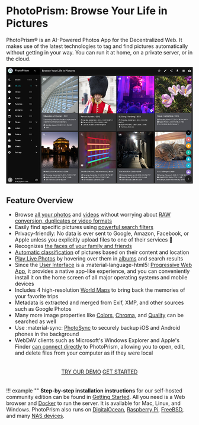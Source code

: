# PhotoPrism: Browse Your Life in Pictures

PhotoPrism® is an AI-Powered Photos App for the Decentralized Web. It makes use of the latest technologies to tag and find pictures automatically without getting in your way. You can run it at home, on a private server, or in the cloud.

![Screenshot](img/preview.jpg)

## Feature Overview ##

* Browse [all your photos](https://docs.photoprism.app/user-guide/organize/browse/) and [videos](https://try.photoprism.app/videos) without worrying about [RAW conversion, duplicates or video formats](https://docs.photoprism.app/user-guide/settings/library/)
* Easily find specific pictures using [powerful search filters](https://try.photoprism.app/browse?view=cards&q=flower%20color%3Ared)
* Privacy-friendly: No data is ever sent to Google, Amazon, Facebook, or Apple unless you explicitly upload files to one of their services :closed_lock_with_key:
* Recognizes [the faces of your family and friends](https://try.photoprism.app/people)
* [Automatic classification](https://try.photoprism.app/labels) of pictures based on their content and location 
* [Play Live Photos](https://try.photoprism.app/browse?view=cards&q=type%3Alive) by hovering over them in [albums](https://try.photoprism.app/albums) and search results
* Since the [User Interface](https://try.photoprism.app/) is a :material-language-html5: [Progressive Web App](https://developer.mozilla.org/en-US/docs/Web/Progressive_web_apps),
  it provides a native app-like experience, and you can conveniently install it on the home screen of all major operating systems and mobile devices
* Includes 4 high-resolution [World Maps](https://try.photoprism.app/places) to bring back the memories of your favorite trips
* Metadata is extracted and merged from Exif, XMP, and other sources such as Google Photos
* Many more image properties like [Colors](https://try.photoprism.app/browse?view=cards&q=color:red), [Chroma](https://try.photoprism.app/browse?view=cards&q=mono%3Atrue), and [Quality](https://try.photoprism.app/review) can be searched as well
* Use :material-sync: [PhotoSync](https://link.photoprism.app/photosync) to securely backup iOS and Android phones in the background
* WebDAV clients such as Microsoft's Windows Explorer and Apple's Finder [can connect directly](https://docs.photoprism.app/user-guide/sync/webdav/) to PhotoPrism, allowing you to open, edit, and delete files from your computer as if they were local

<p style="text-align: center; padding: 20px 4px;">
  <a class="action-button" href="https://try.photoprism.app/" target="_blank">TRY OUR DEMO</a>
  <a class="action-button" href="getting-started/">GET STARTED</a>
</p>

!!! example ""
    **Step-by-step installation instructions** for our self-hosted community edition can be found 
    in [Getting Started](getting-started/index.md). All you need is a Web browser and 
    [Docker](https://store.docker.com/search?type=edition&offering=community) to run the server.
    It is available for Mac, Linux, and Windows. PhotoPrism also runs on [DigitalOcean](getting-started/cloud/digitalocean.md), 
    [Raspberry Pi](getting-started/raspberry-pi.md), [FreeBSD](getting-started/freebsd.md), and many 
    [NAS devices](getting-started/nas/synology.md).


